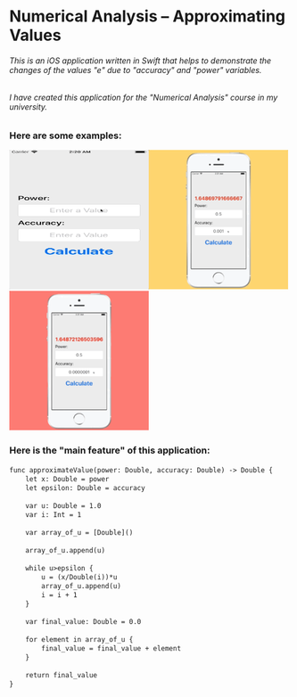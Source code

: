 # Numerical Analysis – Approximating Values
###### This is an iOS application written in Swift that helps to demonstrate the changes of the values "e" due to "accuracy" and "power" variables.
###### I have created this application for the "Numerical Analysis" course in my university.
### Here are some examples:

<img src="https://github.com/yusif-projects/numerical-analysis-approximation/blob/master/Previews%20for%20GitHub/1.gif" width="250" height="250" /><img src="https://github.com/yusif-projects/numerical-analysis-approximation/blob/master/Previews%20for%20GitHub/2.gif" width="250" height="250" /><img src="https://github.com/yusif-projects/numerical-analysis-approximation/blob/master/Previews%20for%20GitHub/3.gif" width="250" height="250" />

### Here is the "main feature" of this application:
```
func approximateValue(power: Double, accuracy: Double) -> Double {
    let x: Double = power
    let epsilon: Double = accuracy
    
    var u: Double = 1.0
    var i: Int = 1
    
    var array_of_u = [Double]()
    
    array_of_u.append(u)
    
    while u>epsilon {
        u = (x/Double(i))*u
        array_of_u.append(u)
        i = i + 1
    }
    
    var final_value: Double = 0.0
    
    for element in array_of_u {
        final_value = final_value + element
    }
    
    return final_value
}
```
